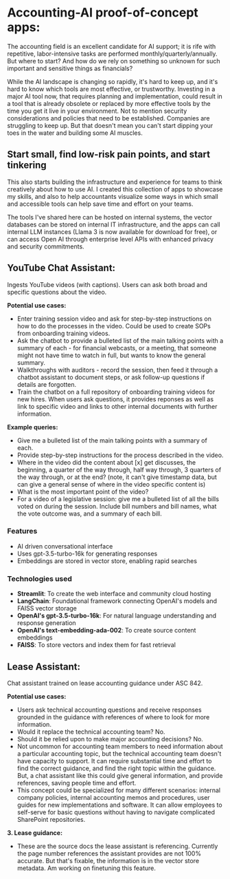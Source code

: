 # **Accounting-AI proof-of-concept apps:**
The accounting field is an excellent candidate for AI support; it is rife with repetitive, labor-intensive tasks are performed monthly/quarterly/annually.  But where to start? And how do we rely on something so unknown for such important and sensitive things as financials?

While the AI landscape is changing so rapidly, it's hard to keep up, and it's hard to know which tools are most effective, or trustworthy. Investing in a major AI tool now, that requires planning and implementation, could result in a tool that is already obsolete or replaced by more effective tools by the time you get it live in your environment. Not to mention security considerations and policies that need to be established.  Companies are struggling to keep up.  But that doesn't mean you can't start dipping your toes in the water and building some AI muscles. 

## **Start small, find low-risk pain points, and start tinkering** 
This also starts building the infrastructure and experience for teams to think creatively about how to use AI. I created this collection of apps to showcase my skills, and also to help accountants visualize some ways in which small and accessible tools can help save time and effort on your teams.  

The tools I've shared here can be hosted on internal systems, the vector databases can be stored on internal IT infrastructure, and the apps can call internal LLM instances (Llama 3 is now available for download for free), or can access Open AI through enterprise level APIs with enhanced privacy and security commitments.  

## **YouTube Chat Assistant:** 
Ingests YouTube videos (with captions). Users can ask both broad and specific questions about the video.

   **Potential use cases:**
   - Enter training session video and ask for step-by-step instructions on how to do the processes in the video. Could be used to create SOPs from onboarding training videos.
   - Ask the chatbot to provide a bulleted list of the main talking points with a summary of each - for financial webcasts, or a meeting, that someone might not have time to watch in full, but wants to know the general summary.
   - Walkthroughs with auditors - record the session, then feed it through a chatbot assistant to document steps, or ask follow-up questions if details are forgotten.
   - Train the chatbot on a full repository of onboarding training videos for new hires.  When users ask questions, it provides reponses as well as link to specific video and links to other internal documents with further information.

  **Example queries:**
   - Give me a bulleted list of the main talking points with a summary of each.
   - Provide step-by-step instructions for the process described in the video.
   - Where in the video did the content about [x] get discusses, the beginning, a quarter of the way through, half way through, 3 quarters of the way through, or at the end? (note, it can't give timestamp data, but can give a general sense of where in the video specific content is)
   - What is the most important point of the video?
   - For a video of a legislative session: give me a bulleted list of all the bills voted on during the session. Include bill numbers and bill names, what the vote outcome was, and a summary of each bill.


### Features

 - AI driven conversational interface
 - Uses gpt-3.5-turbo-16k for generating responses
 - Embeddings are stored in vector store, enabling rapid searches

### Technologies used
 - **Streamlit**: To create the web interface and community cloud hosting
 - **LangChain**: Foundational framework connecting OpenAI's models and FAISS vector storage
 - **OpenAI's gpt-3.5-turbo-16k**: For natural language understanding and response generation
 - **OpenAI's text-embedding-ada-002**: To create source content embeddings
 - **FAISS**: To store vectors and index them for fast retrieval 

## **Lease Assistant:** 
Chat assistant trained on lease accounting guidance under ASC 842.

   **Potential use cases:**
   - Users ask technical accounting questions and receive responses grounded in the guidance with references of where to look for more information.
   - Would it replace the technical accounting team? No.
   - Should it be relied upon to make major accounting decisions? No.
   - Not uncommon for accounting team members to need information about a particular accounting topic, but the technical accounting team doesn't have capacity to support. It can require substantial time and effort to find the correct guidance, and find the right topic within the guidance. But, a chat assistant like this could give general information, and provide references, saving people time and effort.
   - This concept could be specialized for many different scenarios: internal company policies, internal accounting memos and procedures, user guides for new implementations and software. It can allow employees to self-serve for basic questions without having to navigate complicated SharePoint repositories.

**3. Lease guidance:**
   - These are the source docs the lease assistant is referencing. Currently the page number references the assistant provides are not 100% accurate. But that's fixable, the information is in the vector store metadata. Am working on finetuning this feature.
